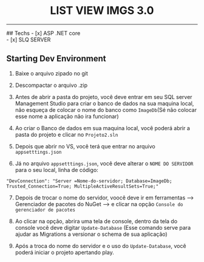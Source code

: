 <h1 align="center">
LIST VIEW IMGS  3.0
</h1>
<p align="center">
<hr>
## Techs
- [x] ASP .NET core<br>
- [x] SLQ SERVER<br>

## Starting Dev Environment

1.	Baixe o arquivo zipado no git<br>

2.	Descompactar o arquivo .zip<br>

3.  Antes de abrir a pasta do projeto, você deve entrar em seu SQL server Management Studio para criar o banco de dados na sua maquina local, não esqueça de colocar o nome do banco como `ImageDb`(Sé não colocar esse nome a aplicação não ira funcionar)<br>

4.	Ao criar o Banco de dados em sua maquina local, você poderá abrir a pasta do projeto e clicar no `Projeto2.sln`<br>

5.  Depois que abrir no VS, você terá que entrar no arquivo `appsetttings.json`<br>

6.	Já no arquivo `appsetttings.json`, você deve alterar o `NOME DO SERVIDOR` para o seu local, linha de código:<br>

`"DevConnection": "Server =Nome-do-servidor; Database=ImageDb; Trusted_Connection=True; MultipleActiveResultSets=True;"`<br>

7.  Depois de trocar o nome do servidor, voocê deve ir em ferramentas --> Gerenciador de pacotes do NuGet --> e clicar na opção `Console do gerenciador de pacotes` <br>

8.  Ao clicar na opção, abrira uma tela de console, dentro da tela do console você deve digitar `Update-Database` (Esse comando serve para ajudar as Migrations a versionar o schema de sua aplicação)<br>

9.	Após a troca do nome do servidor e o uso do `Update-Database`, você poderá iniciar o projeto apertando play.<br>

